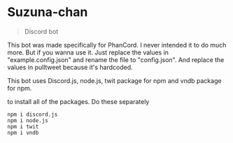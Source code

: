 # Suzuna-chan
>Discord bot

This bot was made specifically for PhanCord. I never intended it to do much more.
But if you wanna use it. Just replace the values in "example.config.json" and rename the file to "config.json". And replace the values in pulltweet because it's hardcoded.

This bot uses Discord.js, node.js, twit package for npm and vndb package for npm.


to install all of the packages. Do these separately  
```
npm i discord.js
npm i node.js
npm i twit
npm i vndb
```
